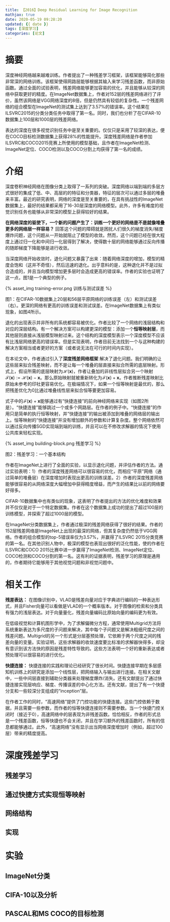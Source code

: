 ```yaml
---
title: 【2016】Deep Residual Learning for Image Recognition
mathjax: true
date: 2020-05-19 09:28:20
updated: {{ date }}
tags: [深度学习]
categories: [论文]
---
```


# 摘要

深度神经网络越来越难训练。作者提出了一种残差学习框架，该框架能够简化那些非常深的网络训练。该框架使得网路层能够根据其输入来学习残差函数，而非原始函数。通过全面的试验表明，残差网络能够更加容易的优化，并且能够从较深的网络中获取更好的精度。在ImageNet数据集上，作者对152层的残差网络进行了评价，虽然该网络是VGG网络深度的8倍，但是仍然具有较低的复杂性。一个残差网络的组合模型在ImageNet的测试集上达到了3.57%的错误率。这个结果在ILSVRC2015的分类分类任务中取得了第一名。同时，我们也分析了在CIFAR-10数据集上100层和1000层的残差网络。

表达的深度在很多视觉识别任务中是至关重要的。仅仅只是采用了较深的表达，便在COCO目标检测数据集上获得28%的性能提升。深度残差网络是作者参加ILSVRC和COCO2015竞赛上所使用的模型基础，且作者在ImageNet检测、ImageNet定位、COCO检测以及COCO分割上均获得了第一名的成绩。

# 介绍

深度卷积神经网络在图像分类上取得了一系列的突破。深度网络以端到端的多层方式很好的集成了低、中、高层的的特征和分类器，特征的层次可以通过多层的堆叠来丰富。最近的研究表明，网络的深度是至关重要的，在具有挑战性的ImageNet数据集上，最好的结果都采用了16-30层深度的网络模型。此外，许多有难度的视觉识别任务也能够从非常深的模型上获得较好的结果。

**在网络深度的驱使下，一个新的问题产生了：训练一个更好的网络是不是就像堆叠更多的网络层一样容易？** 回答这个问题的障碍就是困扰人们很久的梯度消失/梯度爆炸问题，这个问题从一开始就阻止了模型的收敛。然而，这个问题已经在很大程度上通过归一化和中间归一化层得到了解决，使得数十层的网络能够通过反向传播的随即梯度下降能够是进行收敛。

当深度网络开始收敛时，退化问题又暴露了出来：随着网络深度的增加，模型的精度会饱和（这并不奇怪），然后迅速的退化。出乎意料的是，这种退化并不是过拟合造成的，并且当向模型增加更多层时会造成更高的错误率。作者的实验也证明了这一点，图1是一个典型的例子。

{% asset_img training-error.png 训练与测试误差 %}

图1：在CIFAR-10数据集上20层和56层平原网络的训练误差（左）和测试误差（右）。更深的网络有更高的训练误差和测试误差。在ImageNet数据集上有类似现象，如图4所示。

退化的出现表示并非所有的系统都容易被优化。作者比较了一个网络的浅层结构和对应的深层结构。有一个解决方案可以构建更深的模型：添加一个**恒等映射层**，而其他层则直接从浅层模型映射过来。这个结构的深度模型表示一个深度模型不应该有比浅层网络更高的错误率。但是实现表明，作者目前无法找到一个与这种构建的解决方案相当或者更好的方案（或者说无法在可行的时间内实现）。

在本论文中，作者通过引入了**深度残差网络框架** 解决了退化问题。我们明确的让这些层来拟合残差映射，而不是让每一个堆叠的层直接来拟合所需的底层映射。形式上，假设所需的底层映射为$\mathcal{H}(\mathbf{x})$，作者让叠加的非线性层拟合另一个映射$\mathcal{F}(\mathbf{x}):=\mathcal{H}(\mathbf{x})-\mathbf{x}$。那么原始映射就被重新转化为$\mathcal{F}(\mathbf{x})+\mathbf{x}$。作者推断残差映射比原始未参考的印社更容易优化。在极端情况下，如果一个恒等映射是最优的，那么把残差优化为0比通过堆叠线性层来拟合恒等要更加容易。

式子中的$\mathcal{F}(\mathbf{x})+\mathbf{x}$能够通过有“快捷连接”的前向神经网络来实现（如图2所是）。“快捷连接”能够跳过一个或多个网路层。在作者的例子中。“快捷连接”的作用只是简单的执行恒等映射，并“快捷连接”的输出被添加到堆叠的网络层的输出上。恒等映射的“快捷连接”并没有增加额外的参数和计算复杂度。整个网络依然可以通过反向传播SGD实现端到端的训练，并且可以在不修改求解器的情况下使用公共库来轻松实现。

{% asset_img building-block.png 残差学习 %}

图2：残差学习：一个基本结构

作者在ImageNet上进行了全面的实验，以显示退化问题，并评估作者的方法。通过实验表明：1）作者的深度残差网络可以很容易的优化，而相应“平原”网络（通过简单的堆叠层）在深度增加时表现出更高的训练误差。2）作者的深度残差网络能够很容易的从网络深度大幅增加中获得精度增益，而产生的结果比以前的网络要好得多。

CIFAR-10数据集中也有类似的现象，这表明了作者提出的方法的优化难度和效果并不仅仅是对于一个特定数据集。作者在这个数据集上成功的提出了超过100层的训练模型，并探索了超过1000层的模型。

在ImageNet分类数据集上，作者通过极深的残差网络获得了很好的结果。作者的152层残差网络是ImageNet上出现的最深的网络，但其复杂度仍然低于VGG网络。作者的组合模型的top-5错误率仅为3.57%，并赢得了ILSVRC 2015分类竞赛的第一名。在其他识别人物中，极深的模型也表现出很好的泛化性能，使的作者在ILSVRC和COCO 2015比赛中进一步赢得了ImageNet检测、ImageNet定位、COCO检测和COCO分割的第一名。这有利的证据表明，残差学习的原理是通用的，作者期待它能够用于其他视觉问题和非视觉问题中。

# 相关工作

**残差表达：** 在图像识别中，VLAD是残差向量对应于字典进行编码的一种表达形式，并且Fisher向量可以看做是VLAD的一个概率版本。对于图像的检索和分类具有强力的浅层表达。对于向量量化，残差向量编码比原始向量的编码更为有效。

在低级视觉和计算机图形学中，为了求解偏微分方程，通常使用Multigrid方法将系统重新表达为多尺度的子问题来解决，其中每个子问题又是解决粗细尺度之间的残差问题。Multigrid的另一个形式是分层基预处理，它依赖于两个尺度之间的残差向量的变量。实验证明，这些求解器的收敛速度要比标准的求解器快得多，却没有意识到该方法快的原因是残差特性导致的。这些方法表明一个好的重新表达或者预处理可以很容易的进行优化。

**快捷连接：** 快捷连接的实践和理论已经研究了很长时间。快捷连接早期在多层感知机训练上的研究是添加一个线性层，把网络输入与输出进行连接。在相关文献中，一些中间层直接到辅助分类器来处理梯度爆炸/消失。还有文献提出了通过快捷连接实现层响应、梯度、传播误差的中心化方法。还有文献，提出了有一个快捷分支和一些较深分支组成的“inception”层。

在作者工作的同时，“高速网络”提供了门控功能的快捷连接。这些门控依赖于数据，并且需要一些参数，而作者的恒等快捷连接则不需要参数。当一个快捷门控关闭时（接近于0），高速网络中的层表现为非残差函数。恰恰相反，作者的形式总是一个残差函数，恒等快捷也不会关闭，并且在学习额外的残差函数时，所有的信息都能够通过。此外，“高速网络”没有显示出当网络深度增加时（例如，超过100层）带来的精度提高。

# 深度残差学习

## 残差学习

## 通过快捷方式实现恒等映射

## 网络结构

## 实现

# 实验

## ImageNet分类

## CIFA-10以及分析

## PASCAL和MS COCO的目标检测